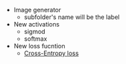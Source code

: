 * Image generator
  * subfolder's name will be the label
* New activations
  * sigmod
  * softmax
* New loss fucntion
  * [Cross-Entropy loss](https://gombru.github.io/2018/05/23/cross_entropy_loss/)